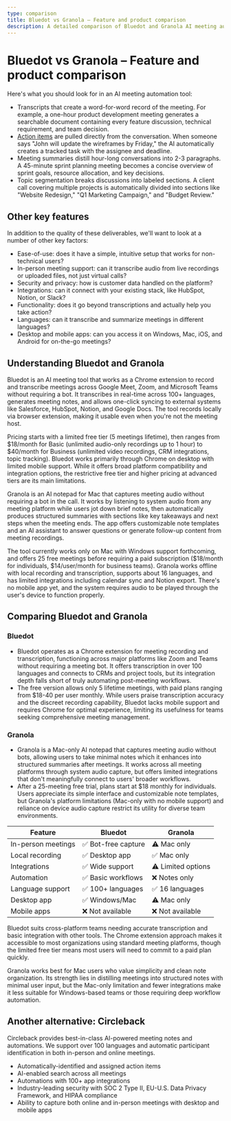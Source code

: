 ```yaml
---
type: comparison
title: Bluedot vs Granola – Feature and product comparison
description: A detailed comparison of Bluedot and Granola AI meeting automation tools, evaluating transcription quality, action item tracking, meeting summaries, and additional features like ease-of-use, in-person meeting support, and integrations.
---
```


# Bluedot vs Granola – Feature and product comparison

Here's what you should look for in an AI meeting automation tool:  
* Transcripts that create a word-for-word record of the meeting. For example, a one-hour product development meeting generates a searchable document containing every feature discussion, technical requirement, and team decision.
* [Action items](/releases/add-action-items-to-meetings) are pulled directly from the conversation. When someone says "John will update the wireframes by Friday," the AI automatically creates a tracked task with the assignee and deadline.
* Meeting summaries distill hour-long conversations into 2-3 paragraphs. A 45-minute sprint planning meeting becomes a concise overview of sprint goals, resource allocation, and key decisions.
* Topic segmentation breaks discussions into labeled sections. A client call covering multiple projects is automatically divided into sections like "Website Redesign," "Q1 Marketing Campaign," and "Budget Review."

## Other key features
In addition to the quality of these deliverables, we'll want to look at a number of other key factors:
* Ease-of-use: does it have a simple, intuitive setup that works for non-technical users?
* In-person meeting support: can it transcribe audio from live recordings or uploaded files, not just virtual calls?
* Security and privacy: how is customer data handled on the platform?
* Integrations: can it connect with your existing stack, like HubSpot, Notion, or Slack?
* Functionality: does it go beyond transcriptions and actually help you take action?
* Languages: can it transcribe and summarize meetings in different languages?
* Desktop and mobile apps: can you access it on Windows, Mac, iOS, and Android for on-the-go meetings?

## Understanding Bluedot and Granola
Bluedot is an AI meeting tool that works as a Chrome extension to record and transcribe meetings across Google Meet, Zoom, and Microsoft Teams without requiring a bot. It transcribes in real-time across 100+ languages, generates meeting notes, and allows one-click syncing to external systems like Salesforce, HubSpot, Notion, and Google Docs. The tool records locally via browser extension, making it usable even when you're not the meeting host.

Pricing starts with a limited free tier (5 meetings lifetime), then ranges from $18/month for Basic (unlimited audio-only recordings up to 1 hour) to $40/month for Business (unlimited video recordings, CRM integrations, topic tracking). Bluedot works primarily through Chrome on desktop with limited mobile support. While it offers broad platform compatibility and integration options, the restrictive free tier and higher pricing at advanced tiers are its main limitations.

Granola is an AI notepad for Mac that captures meeting audio without requiring a bot in the call. It works by listening to system audio from any meeting platform while users jot down brief notes, then automatically produces structured summaries with sections like key takeaways and next steps when the meeting ends. The app offers customizable note templates and an AI assistant to answer questions or generate follow-up content from meeting recordings.

The tool currently works only on Mac with Windows support forthcoming, and offers 25 free meetings before requiring a paid subscription ($18/month for individuals, $14/user/month for business teams). Granola works offline with local recording and transcription, supports about 16 languages, and has limited integrations including calendar sync and Notion export. There's no mobile app yet, and the system requires audio to be played through the user's device to function properly.

## Comparing Bluedot and Granola

### Bluedot

* Bluedot operates as a Chrome extension for meeting recording and transcription, functioning across major platforms like Zoom and Teams without requiring a meeting bot. It offers transcription in over 100 languages and connects to CRMs and project tools, but its integration depth falls short of truly automating post-meeting workflows.
* The free version allows only 5 lifetime meetings, with paid plans ranging from $18-40 per user monthly. While users praise transcription accuracy and the discreet recording capability, Bluedot lacks mobile support and requires Chrome for optimal experience, limiting its usefulness for teams seeking comprehensive meeting management.

### Granola

* Granola is a Mac-only AI notepad that captures meeting audio without bots, allowing users to take minimal notes which it enhances into structured summaries after meetings. It works across all meeting platforms through system audio capture, but offers limited integrations that don't meaningfully connect to users' broader workflows.
* After a 25-meeting free trial, plans start at $18 monthly for individuals. Users appreciate its simple interface and customizable note templates, but Granola's platform limitations (Mac-only with no mobile support) and reliance on device audio capture restrict its utility for diverse team environments.

| Feature | Bluedot | Granola |
|---------|---------|---------|
| In-person meetings | ✅ Bot-free capture | ⚠️ Mac only |
| Local recording | ✅ Desktop app | ✅ Mac only |
| Integrations | ✅ Wide support | ⚠️ Limited options |
| Automation | ✅ Basic workflows | ❌ Notes only |
| Language support | ✅ 100+ languages | ✅ 16 languages |
| Desktop app | ✅ Windows/Mac | ⚠️ Mac only |
| Mobile apps | ❌ Not available | ❌ Not available |

Bluedot suits cross-platform teams needing accurate transcription and basic integration with other tools. The Chrome extension approach makes it accessible to most organizations using standard meeting platforms, though the limited free tier means most users will need to commit to a paid plan quickly.

Granola works best for Mac users who value simplicity and clean note organization. Its strength lies in distilling meetings into structured notes with minimal user input, but the Mac-only limitation and fewer integrations make it less suitable for Windows-based teams or those requiring deep workflow automation.

## Another alternative: Circleback
Circleback provides best-in-class AI-powered meeting notes and automations. We support over 100 languages and automatic participant identification in both in-person and online meetings.
* Automatically-identified and assigned action items
* AI-enabled search across all meetings
* Automations with 100+ app integrations
* Industry-leading security with SOC 2 Type II, EU-U.S. Data Privacy Framework, and HIPAA compliance
* Ability to capture both online and in-person meetings with desktop and mobile apps